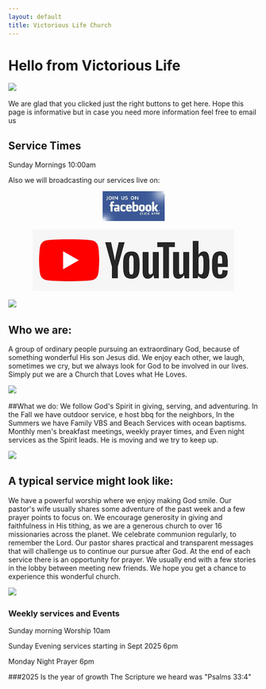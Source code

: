 ```yaml
---
layout: default
title: Victorious Life Church
---
```


# Hello from Victorious Life

<div class="left">
    <img src="{{ '/images/lobby.jpg' | relative_url }}" />
</div>



We are glad that you clicked just the right buttons to get here. Hope this page is informative but in case you need more information feel free to email us


## Service Times

Sunday Mornings 10:00am

Also we will broadcasting our services live on:

<p align="center"> <a href="http://www.facebook.com/vlcpo" target="_blank"><img src="images/facebook1.jpg"></a></p>
<p align="center"> <a href="https://www.youtube.com/channel/UCdQG0CLc2vmIP5MMuHg0fDg)" target="_blank"><img src="images/youtube.png"></a></p>

<div class="left">
    <img src="{{ '/images/services.jpg' | relative_url }}" />
</div>


## Who we are:
A group of ordinary people pursuing an extraordinary God, because of something wonderful His son Jesus did. We enjoy each other, we laugh, sometimes we cry, but we always look for God to be involved in our lives. Simply put we are a Church that Loves what He Loves.

<div class="left">
    <img src="{{ '/images/patioservice.jpg' | relative_url }}" />
</div>

##What we do:
We follow God's Spirit in giving, serving, and adventuring. In the Fall we have outdoor service, e host bbq for the neighbors, In the Summers we have Family VBS and Beach Services with ocean baptisms. Monthly men's breakfast meetings, weekly prayer times, and Even night services as the Spirit leads. He is moving and we try to keep up.


<!--<ul id="slides">
    <li class="slide showing"><img src="{{ '/images/service2.JPG' | relative_url }}" /></li>
    <li class="slide"><img src="{{ '/images/lobby1.jpg' | relative_url }}" /></li>
    <li class="slide"><img src="{{ '/images/service1.JPG' | relative_url }}" /></li>
    <li class="slide"><img src="{{ '/images/outside.jpg' | relative_url }}" /></li>
    <li class="slide"><img src="{{ '/images/lobby2.jpg' | relative_url }}" /></li>
</ul>-->

<div class="left">
    <img src="{{ '/images/beach.jpg' | relative_url }}" />
</div>


## A typical service might look like:

We have a powerful worship where we enjoy making God smile. Our pastor's wife usually shares some adventure of the past week and a few prayer points to focus on. We encourage generosity in giving and faithfulness in His tithing, as we are a generous church to over 16 missionaries across the planet. We celebrate communion regularly, to remember the Lord. Our pastor shares practical and transparent messages that will challenge us to continue our pursue after God. At the end of each service there is an opportunity for prayer. We usually end with a few stories in the lobby between meeting new friends. We hope you get a chance to experience this wonderful church.


<div class="left">
    <img src="{{ '/images/familynight.jpg' | relative_url }}" />
</div>




### Weekly services and Events
Sunday morning Worship 10am

Sunday Evening services starting in Sept 2025 6pm

Monday Night Prayer 6pm



###2025 Is the year of growth 
The Scripture we heard was "Psalms 33:4"


